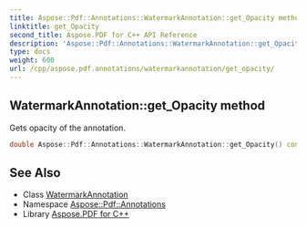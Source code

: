 ```yaml
---
title: Aspose::Pdf::Annotations::WatermarkAnnotation::get_Opacity method
linktitle: get_Opacity
second_title: Aspose.PDF for C++ API Reference
description: 'Aspose::Pdf::Annotations::WatermarkAnnotation::get_Opacity method. Gets opacity of the annotation in C++.'
type: docs
weight: 600
url: /cpp/aspose.pdf.annotations/watermarkannotation/get_opacity/
---
```

## WatermarkAnnotation::get_Opacity method


Gets opacity of the annotation.

```cpp
double Aspose::Pdf::Annotations::WatermarkAnnotation::get_Opacity() const
```

## See Also

* Class [WatermarkAnnotation](../)
* Namespace [Aspose::Pdf::Annotations](../../)
* Library [Aspose.PDF for C++](../../../)
